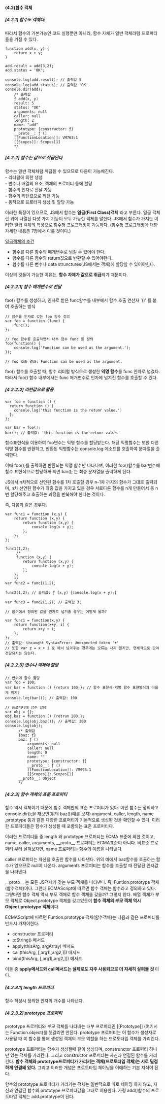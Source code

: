<h4>(4.2)함수 객체</h4>

<h5>[4.2.1] 함수도 객체다.</h5>
<p> 따라서 함수의 기본기능인 코드 실행뿐만 아니라, 함수 자체가 일반 객체러럼 프로퍼티들을 가질 수 있다. </p>

```
function add(x, y) {
    return x + y;
}

add.result = add(3,2);
add.status = 'OK';

console.log(add.result); // 출력값 5
console.log(add.status); // 출력값 'OK'
console.dir(add);
    /* 출력값
    ƒ add(x, y)
    result: 5
    status: "OK"
    arguments: null
    caller: null
    length: 2
    name: "add"
    prototype: {constructor: ƒ}
    __proto__: ƒ ()
    [[FunctionLocation]]: VM763:1
    [[Scopes]]: Scopes[1]
    */
```

<h5>[4.2.2] 함수는 값으로 취급된다.</h5>
<p> 함수는 일반 객체처럼 취급될 수 있으므로 다음이 가능해진다. <br>
- 리터럴에 의한 생성<br>
- 변수나 배열의 요소, 객체의 프로퍼티 등에 할당<br>
- 함수의 인자로 전달 가능<br>
- 함수의 리턴값으로 리턴 가능<br>
- 동적으로 프로터피 생성 및 할당 가능<br> </p>

<p> 이러한 특징이 있으므로, JS에서 함수는 <b>일급(First Class)객체</b> 라고 부른다. 
일급 객체란 위에 나열된 다섯 가지 기능이 모두 가능한 객체를 말한다. JS에서 함수가 가지는 이러한 일급 객체의 특성으로
함수형 프로프래밍이 가능하다. (함수형 프로그래밍에 대한 자세한 내용은 7장에서 다룰 것이다.) </p>

[일급객체의 조건](https://en.wikipedia.org/wiki/First-class_function)
* 함수를 다른 함수의 매개변수로 넘길 수 있어야 한다.
* 함수를 다른 함수의 return값으로 반환할 수 있어야한다.
* 함수를 다른 변수나 data strunctures(JS에서는 객체)에 할당할 수 있어야한다.

<p> 이상의 것들이 가능한 이유는, <b>함수 자체가 값으로 취급</b>되기 때문이다.</p>

<h5>[4.2.2.1] 함수 매개변수로 전달</h5>
<p> foo() 함수를 생성하고, 인자로 받은 func함수를 내부에서 함수 호출 연산자 '()' 를 붙여 호출하는 방식 </p>

```
// 함수를 인자로 갖는 foo 함수 정의
var foo = function (func) {
    func();
};

// foo 함수를 호출하면서 내부 함수 func 를 정의
foo(function() {
    console.log('Function can be used as the argument.');
});

// foo 호출 결과: Function can be used as the argument.
```

<p> foo() 함수를 호출할 때, 함수 리터럴 방식으로 생성한 <b>익명 함수</b>를 func 인자로 넘겼다. 
  따라서 foo() 함수 내부에서는 func 매개변수로 인자에 넘겨진 함수를 호출할 수 있다. </p>

<h5>[4.2.2.2] 리턴값으로 활용</h5>
<p> </p>

```
var foo = function () {
  return function () {
    console.log('this function is the retunr value.')
  };
};

var bar = foo();
bar(); // 출력값: 'this function is the retunr value.'
```

<p> 함수표현식을 이용하여 foo변수는 익명 함수를 할당받는다. 해당 익명함수는 또한 다른 익명 함수를 반환하고, 
  반환된 익명함수는 console.log 메소드를 호출하여 문자열을 출력한다.</p>

<p> 이때 foo();를 출력하면 반환되는 익명 함수만 나타나며, 이러한 foo()함수를 bar변수에 함수 표현식으로 할당하게 되면
  bar(); 는 최종 문자열을 출력하게 된다. </p>
  
<p> JS에서 n차적으로 선언된 함수를 1차 호출할 경우 n-1차 까지의 함수가 그대로 출력되며, n차 선언된 함수가 최종 값을 가지고 있을 경우 서로다른 함수를 n개 만들어서 
  총 n번 할당해주고 호출하는 과정을 반복해야 한다는 것이다. </p> 
  
<p> 즉, 다음과 같은 경우다. </p>

```
var func1 = function (x,y) {
    return function (x,y) { 
        return function (x,y) {
            console.log(x + y);
        };
    };
};

func1(1,2);
     /*
     function (x,y) { 
        return function (x,y) {
            console.log(x + y);
        };
    };
    */
var func2 = func1(1,2);

func2(1,2); // 출력값: ƒ (x,y) {console.log(x + y);}

var func3 = func2(1,2); // 출력값 3;

// 함수에서 정의된 값을 인자로 넘겨줄 경우는 어떻게 될까? 

var func1 = function(x,y) {
    return function(x+y, i) {
        return x+y + i;
    };
}; 
// 출력값: Uncaught SyntaxError: Unexpected token '+'
// 또한 var z = x + i 로 해서 넘겨주는 경우에는 오류는 나지 않지만, 연쇄적으로 값이 전달되지는 않는다.
```


<h5>[4.2.2.3] 변수나 객체에 할당</h5>

```
// 변수에 함수 할당
var foo = 100;
var bar = function () {return 100;}; // 함수 표현식-익명 함수 표현방식과 다를게 뭐지?
console.log(bar()); // 출력값: 100

// 프로퍼티에 함수 할당
var obj = {};
obj.baz = function () {retrun 200;};
console.log(obj.baz()); // 출력값: 200
console.log(obj);
      /* 출력값
      {baz: ƒ}
      baz: ƒ ()
          arguments: null
          caller: null
          length: 0
          name: ""
          prototype: {constructor: ƒ}
          __proto__: ƒ ()
          [[FunctionLocation]]: VM993:1
          [[Scopes]]: Scopes[1]
      __proto__: Object
      */
```

<h5>[4.2.3] 함수 객체의 표준 프로퍼티</h5>
<p> 함수 역시 객체이기 때문에 함수 객체만의 표준 프로퍼티가 있다. 어떤 함수든 정의하고 console.dir();을 해보면(위의 baz())예를 보자) argument, caller, length, name ,prototype 등과 같은 다양한 프로퍼티가 기본적으로 생성된 것을 확인할 수 있다. 이러한 프로파티들은 함수가 생성될 때 포함되는 표준 프로퍼티다.</p>

<p> 이러한 프로퍼티들 중 length 와 prototype 프로퍼티는 ECMA 표준에 의한 것이고, name, caller, arguments, __proto__ 프로퍼티는 ECMA표준이 아니다. 비표준 프로퍼티 부터 살펴보자면, name 프로퍼티는 함수의 이름을 나타낸다. </p>

<p> caller 프로퍼티는 자신을 호출한 함수를 나타낸다. 위의 예에서 baz함수를 호출하는 함수가 없으므로 null이 나온다. arguments 프로퍼티는 함수를 호출할 때 전달된 인자값을 나타낸다. </p>

<p> __proto__ 는 모든 JS객체가 갖는 부모 객체를 나타낸다. 즉, Funtion.prototype 객체(함수객체)이다.
그런데 ECMAScript에 따르면 함수 객체는 함수라고 정의하고 있다. 그렇다면 함수 객체 역시 부모 객체로 함수 객체를 갖을까? 그렇지 않다. 배열 객체가 부모 객체로 Object.prototype 객체를 갖고있듯이 <b>함수 객체의 부모 객체 역시 Object.prototype 객체</b>이다. </p>

<p>ECMAScript에 따르면 Funtion.prototype 객체(함수객체)는 다음과 같은 프로퍼티를 반드시 가져야한다.</p>

* constructor 프로퍼티
* toString() 메서드
* apply(thisArg, argArray) 메서드
* call(thisArg, [,arg1[,arg2,]]) 메서드
* bind(thisArg, [,arg1[,arg2,]]) 메서드

<p> 이들 중 <b> apply메서드와 call메서드는 실제로도 자주 사용되므로 더 자세히 살펴볼 것 </b> 이다. </p>

<h5>[4.2.3.1] length 프로퍼티</h5>
<p> 함수 작성시 정의한 인자의 개수를 나타낸다. </p>

<h5>[4.2.3.2] prototype 프로퍼티</h5>
<p> prototype 프로퍼티와 부모 객체를 나타내는 내부 프로퍼티인 [[Prototype]] (여기서는 Function.object)를 헷갈리면 안된다. prototype 프로퍼티는 이 함수가 생성자로 사용될 때 이 함수를 통해 생성된 객체의 부모 역할을 하는 프로토타입 객체를 가리킨다. </p>

<p> prototype 프로퍼티는 함수가 생성될때 같이 생성되며, construnctor 프로퍼티 하나만 있는 객체를 가리킨다.
    그리고 constructor 프로퍼티는 자신과 연결된 함수를 가리킨다. <b> 함수 객체와 prototype프로퍼티가 가리키는 객체(프로토타입 객체)는 서로 밀접하게 연결돼 있다.</b> 그리고 이러한 개념은 프로토타입 체이닝을 이애하는 기본 지식이 된다. </p>

<p> 함수의 prototype 프로퍼티가 가리키는 객체는 일반적으로 따로 네이밍 하지 않고, 자신과 연결된 함수의 prototype 프로퍼티값을 그대로 이용한다. 가령 add()함수의 프로토타입 객체는 add.prototype이 된다.</p>






